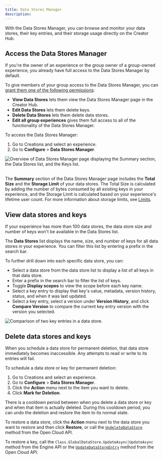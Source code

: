 ```yaml
---
title: Data Stores Manager
description:
---
```


With the Data Stores Manager, you can browse and monitor your data stores, their key entries, and their storage usage directly on the Creator Hub.

## Access the Data Stores Manager

<Alert severity="info">
If you're the owner of an experience or the group owner of a group-owned experience, you already have full access to the Data Stores Manager by default.

To give members of your group access to the Data Stores Manager, you can [grant them one of the following permissions](../../projects/groups.md#roles-and-permissions):

- **View Data Stores** lets them view the Data Stores Manager page in the Creator Hub.
- **Edit Data Stores** lets them delete keys.
- **Delete Data Stores** lets them delete data stores.
- **Edit all group experiences** gives them full access to all of the functionality of the Data Stores Manager.
</Alert>

To access the Data Stores Manager:

1. Go to Creations and select an experience.
2. Go to **Configure** > **Data Stores Manager**.

<img src="./../../assets/data/data-store/Data-Stores-Manager-Page.png" alt="Overview of Data Stores Manager page displaying the Summary section, the Data Stores list, and the Keys list." />

<br/>
<br/>

The **Summary** section of the Data Stores Manager page includes the **Total Size** and the **Storage Limit** of your data stores. The Total Size is calculated by adding the number of bytes consumed by all existing keys in your experience, and the Storage Limit is calculated based on your experience's lifetime user count. For more information about storage limits, see [Limits](./error-codes-and-limits.md#limits).

## View data stores and keys

<Alert severity="warning">
  If your experience has more than 100 data stores, the data store size and number of keys won't be available in the Data Stores list.
</Alert>

The **Data Stores** list displays the name, size, and number of keys for all data stores in your experience. You can filter this list by entering a prefix in the search bar.

To further drill down into each specific data store, you can:

- Select a data store from the data store list to display a list of all keys in that data store.
- Enter a prefix in the search bar to filter the list of keys.
- Toggle **Display scopes** to view the scope before each key name.
- Select a key entry to display that key's value, metadata, version history, status, and when it was last updated.
- Select a key entry, select a version under **Version History**, and click **Compare Version** to compare the current key entry version with the version you selected.

<img src="./../../assets/data/data-store/Data-Stores-Manager-Compare-Versions.png" alt="Comparison of two key entries in a data store." />

## Delete data stores and keys

<Alert severity="info">
When you schedule a data store for permanent deletion, that data store immediately becomes inaccessible. Any attempts to read or write to its entries will fail.
</Alert>

To schedule a data store or key for permanent deletion:

1. Go to Creations and select an experience.
2. Go to **Configure** > **Data Stores Manager**.
3. Click the **Action** menu next to the item you want to delete.
4. Click **Mark for Deletion**.

There is a cooldown period between when you delete a data store or key and when that item is actually deleted. During this cooldown period, you can undo the deletion and restore the item to its normal state.

To restore a data store, click the **Action** menu next to the data store you want to restore and then click **Restore**, or call the [`UndeleteDataStore`](/cloud/reference/DataStore#Cloud_UndeleteDataStore) method from the Open Cloud API.

To restore a key, call the `Class.GlobalDataStore.UpdateAsync|UpdateAsync` method from the Engine API or the [`UpdateDataStoreEntry`](/cloud/reference/DataStoreEntry#Cloud_UpdateDataStoreEntry__Using_Universes_DataStores) method from the Open Cloud API.
